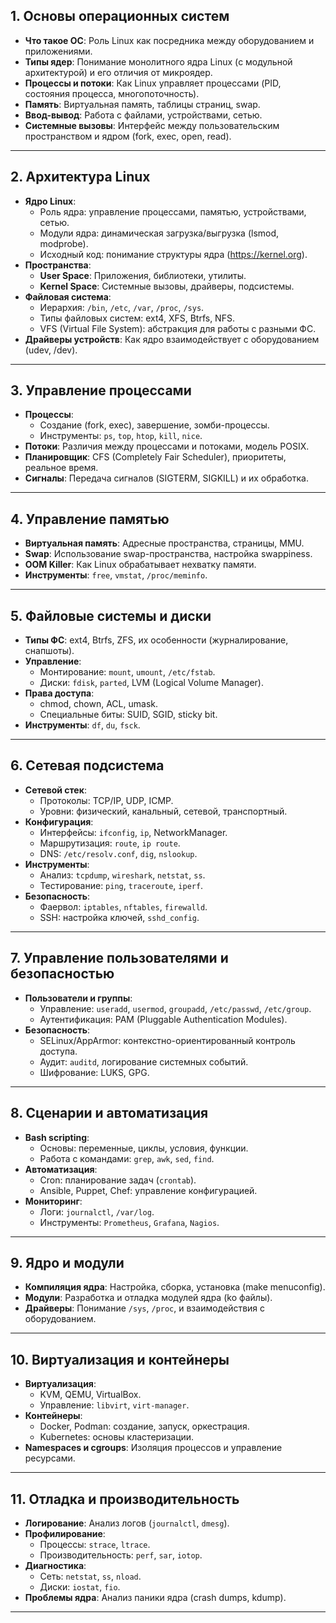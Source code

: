 ## 1. Основы операционных систем
- **Что такое ОС**: Роль Linux как посредника между оборудованием и приложениями.
- **Типы ядер**: Понимание монолитного ядра Linux (с модульной архитектурой) и его отличия от микроядер.
- **Процессы и потоки**: Как Linux управляет процессами (PID, состояния процесса, многопоточность).
- **Память**: Виртуальная память, таблицы страниц, swap.
- **Ввод-вывод**: Работа с файлами, устройствами, сетью.
- **Системные вызовы**: Интерфейс между пользовательским пространством и ядром (fork, exec, open, read).

---

## 2. Архитектура Linux
- **Ядро Linux**:
    - Роль ядра: управление процессами, памятью, устройствами, сетью.
    - Модули ядра: динамическая загрузка/выгрузка (lsmod, modprobe).
    - Исходный код: понимание структуры ядра (https://kernel.org).
- **Пространства**:
    - **User Space**: Приложения, библиотеки, утилиты.
    - **Kernel Space**: Системные вызовы, драйверы, подсистемы.
- **Файловая система**:
    - Иерархия: `/bin`, `/etc`, `/var`, `/proc`, `/sys`.
    - Типы файловых систем: ext4, XFS, Btrfs, NFS.
    - VFS (Virtual File System): абстракция для работы с разными ФС.
- **Драйверы устройств**: Как ядро взаимодействует с оборудованием (udev, /dev).

---

## 3. Управление процессами
- **Процессы**:
    - Создание (fork, exec), завершение, зомби-процессы.
    - Инструменты: `ps`, `top`, `htop`, `kill`, `nice`.
- **Потоки**: Различия между процессами и потоками, модель POSIX.
- **Планировщик**: CFS (Completely Fair Scheduler), приоритеты, реальное время.
- **Сигналы**: Передача сигналов (SIGTERM, SIGKILL) и их обработка.

---

## 4. Управление памятью
- **Виртуальная память**: Адресные пространства, страницы, MMU.
- **Swap**: Использование swap-пространства, настройка swappiness.
- **OOM Killer**: Как Linux обрабатывает нехватку памяти.
- **Инструменты**: `free`, `vmstat`, `/proc/meminfo`.

---

## 5. Файловые системы и диски
- **Типы ФС**: ext4, Btrfs, ZFS, их особенности (журналирование, снапшоты).
- **Управление**:
    - Монтирование: `mount`, `umount`, `/etc/fstab`.
    - Диски: `fdisk`, `parted`, LVM (Logical Volume Manager).
- **Права доступа**:
    - chmod, chown, ACL, umask.
    - Специальные биты: SUID, SGID, sticky bit.
- **Инструменты**: `df`, `du`, `fsck`.

---

## 6. Сетевая подсистема
- **Сетевой стек**:
    - Протоколы: TCP/IP, UDP, ICMP.
    - Уровни: физический, канальный, сетевой, транспортный.
- **Конфигурация**:
    - Интерфейсы: `ifconfig`, `ip`, NetworkManager.
    - Маршрутизация: `route`, `ip route`.
    - DNS: `/etc/resolv.conf`, `dig`, `nslookup`.
- **Инструменты**:
    - Анализ: `tcpdump`, `wireshark`, `netstat`, `ss`.
    - Тестирование: `ping`, `traceroute`, `iperf`.
- **Безопасность**:
    - Фаервол: `iptables`, `nftables`, `firewalld`.
    - SSH: настройка ключей, `sshd_config`.

---

## 7. Управление пользователями и безопасностью
- **Пользователи и группы**:
    - Управление: `useradd`, `usermod`, `groupadd`, `/etc/passwd`, `/etc/group`.
    - Аутентификация: PAM (Pluggable Authentication Modules).
- **Безопасность**:
    - SELinux/AppArmor: контекстно-ориентированный контроль доступа.
    - Аудит: `auditd`, логирование системных событий.
    - Шифрование: LUKS, GPG.

---

## 8. Сценарии и автоматизация
- **Bash scripting**:
    - Основы: переменные, циклы, условия, функции.
    - Работа с командами: `grep`, `awk`, `sed`, `find`.
- **Автоматизация**:
    - Cron: планирование задач (`crontab`).
    - Ansible, Puppet, Chef: управление конфигурацией.
- **Мониторинг**:
    - Логи: `journalctl`, `/var/log`.
    - Инструменты: `Prometheus`, `Grafana`, `Nagios`.

---

## 9. Ядро и модули
- **Компиляция ядра**: Настройка, сборка, установка (make menuconfig).
- **Модули**: Разработка и отладка модулей ядра (ko файлы).
- **Драйверы**: Понимание `/sys`, `/proc`, и взаимодействия с оборудованием.

---

## 10. Виртуализация и контейнеры
- **Виртуализация**:
    - KVM, QEMU, VirtualBox.
    - Управление: `libvirt`, `virt-manager`.
- **Контейнеры**:
    - Docker, Podman: создание, запуск, оркестрация.
    - Kubernetes: основы кластеризации.
- **Namespaces и cgroups**: Изоляция процессов и управление ресурсами.

---

## 11. Отладка и производительность
- **Логирование**: Анализ логов (`journalctl`, `dmesg`).
- **Профилирование**:
    - Процессы: `strace`, `ltrace`.
    - Производительность: `perf`, `sar`, `iotop`.
- **Диагностика**:
    - Сеть: `netstat`, `ss`, `nload`.
    - Диски: `iostat`, `fio`.
- **Проблемы ядра**: Анализ паники ядра (crash dumps, kdump).

---
